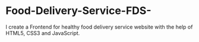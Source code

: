 # Food-Delivery-Service-FDS-
I create a Frontend for healthy food delivery service website with the help of HTML5, CSS3 and JavaScript.
